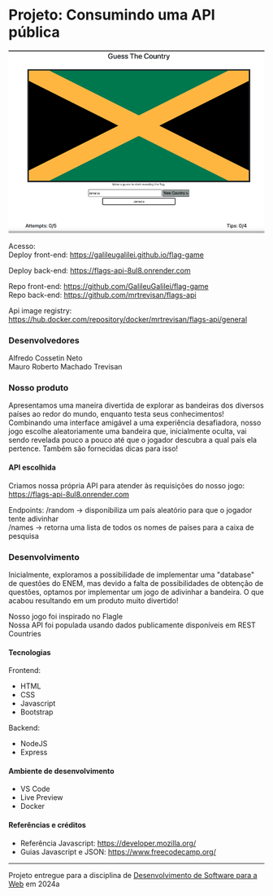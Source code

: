 # Projeto: Consumindo uma API pública

![Screenshot do seu projeto](./image.png "Screenshot do projeto")


Acesso:  
Deploy front-end: https://galileugalilei.github.io/flag-game

Deploy back-end: https://flags-api-8ul8.onrender.com

Repo front-end: https://github.com/GalileuGalilei/flag-game  
Repo back-end: https://github.com/mrtrevisan/flags-api 

Api image registry: https://hub.docker.com/repository/docker/mrtrevisan/flags-api/general

### Desenvolvedores
Alfredo Cossetin Neto  
Mauro Roberto Machado Trevisan

### Nosso produto

Apresentamos uma maneira divertida de explorar as bandeiras dos diversos países ao redor do mundo, enquanto testa seus conhecimentos! Combinando uma interface amigável a uma experiência desafiadora, nosso jogo escolhe aleatoriamente uma bandeira que, inicialmente oculta, vai sendo revelada pouco a pouco até que o jogador descubra a qual país ela pertence. Também são fornecidas dicas para isso! 

#### API escolhida

Criamos nossa própria API para atender às requisições do nosso jogo:
https://flags-api-8ul8.onrender.com

Endpoints: 
/random -> disponibiliza um país aleatório para que o jogador tente adivinhar  
/names -> retorna uma lista de todos os nomes de países para a caixa de pesquisa

### Desenvolvimento

Inicialmente, exploramos a possibilidade de implementar uma "database" de questões do ENEM, mas devido a falta de possibilidades de obtenção de questões, optamos por implementar um jogo de adivinhar a bandeira. O que acabou resultando em um produto muito divertido!

Nosso jogo foi inspirado no <a src="https://www.flagle.io/">Flagle</a>  
Nossa API foi populada usando dados publicamente disponíveis em <a src="https://restcountries.com/">REST Countries</a>

#### Tecnologias

Frontend:
- HTML
- CSS
- Javascript
- Bootstrap

Backend:
- NodeJS
- Express

#### Ambiente de desenvolvimento

- VS Code
- Live Preview
- Docker

#### Referências e créditos

- Referência Javascript: https://developer.mozilla.org/
- Guias Javascript e JSON: https://www.freecodecamp.org/

---
Projeto entregue para a disciplina de [Desenvolvimento de Software para a Web](http://github.com/andreainfufsm/elc1090-2024a) em 2024a